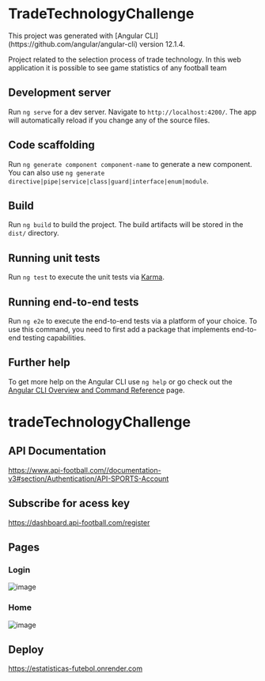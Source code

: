 # TradeTechnologyChallenge

<p>This project was generated with [Angular CLI](https://github.com/angular/angular-cli) version 12.1.4.</p>
<p>Project related to the selection process of trade technology. In this web application it is possible to see game statistics of any football team</p>

## Development server

Run `ng serve` for a dev server. Navigate to `http://localhost:4200/`. The app will automatically reload if you change any of the source files.

## Code scaffolding

Run `ng generate component component-name` to generate a new component. You can also use `ng generate directive|pipe|service|class|guard|interface|enum|module`.

## Build

Run `ng build` to build the project. The build artifacts will be stored in the `dist/` directory.

## Running unit tests

Run `ng test` to execute the unit tests via [Karma](https://karma-runner.github.io).

## Running end-to-end tests

Run `ng e2e` to execute the end-to-end tests via a platform of your choice. To use this command, you need to first add a package that implements end-to-end testing capabilities.

## Further help

To get more help on the Angular CLI use `ng help` or go check out the [Angular CLI Overview and Command Reference](https://angular.io/cli) page.
# tradeTechnologyChallenge

## API Documentation

https://www.api-football.com//documentation-v3#section/Authentication/API-SPORTS-Account

## Subscribe for acess key

https://dashboard.api-football.com/register

## Pages
### Login
![image](https://github.com/emillysant/tradeTechnologyChallenge/assets/70452464/97075462-223a-437f-a167-82e4b081141b)
### Home
![image](https://github.com/emillysant/tradeTechnologyChallenge/assets/70452464/f963c449-4bf2-43da-ac39-0899453b61e1)

## Deploy

https://estatisticas-futebol.onrender.com
